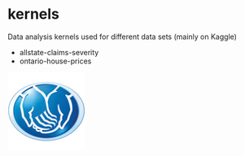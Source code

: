 # kernels
Data analysis kernels used for different data sets (mainly on Kaggle)

- allstate-claims-severity 
- ontario-house-prices


![Alt text](https://github.com/mnabaee/kernels/blob/master/images/allstate.png?raw=true " ")

